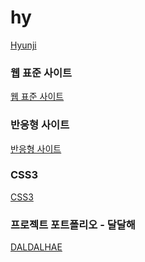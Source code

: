 # hy

<a href="https://limhyunji1.github.io/hy/html/">Hyunji</a>

<h3>웹 표준 사이트</h3>
<a href="https://limhyunji1.github.io/hy/html/webstandard/index.html">웹 표준 사이트</a>

<h3>반응형 사이트</h3>
<a href="https://limhyunji1.github.io/hy/html/responsive/index.html">반응형 사이트</a>

<h3>CSS3</h3>
<a href="https://limhyunji1.github.io/hy/html/css/index.html">CSS3</a>

<h3>프로젝트 포트폴리오 - 달달해</h3>
<a href="https://limhyunji1.github.io/hy/DALDALHAE_PC/pc_index.html">DALDALHAE</a>
